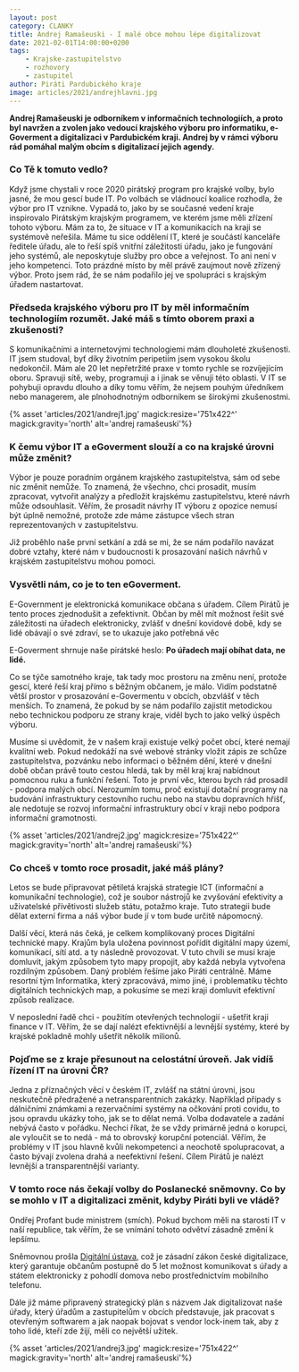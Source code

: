 ```yaml
---
layout: post
category: CLANKY
title: Andrej Ramašeuski - I malé obce mohou lépe digitalizovat
date: 2021-02-01T14:00:00+0200
tags: 
    - Krajske-zastupitelstvo
    - rozhovory
    - zastupitel
author: Piráti Pardubického kraje
image: articles/2021/andrejhlavni.jpg
---
```


**Andrej Ramašeuski je odborníkem v informačních technologiích, a proto byl navržen a zvolen jako vedoucí krajského výboru pro informatiku, e-Goverment a digitalizaci v Pardubickém kraji. Andrej by v rámci výboru rád pomáhal malým obcím s digitalizací jejich agendy.**

### Co Tě k tomuto vedlo?

Když jsme chystali v roce 2020 pirátský program pro krajské volby, bylo jasné, že mou gescí bude IT. Po volbách se vládnoucí koalice rozhodla, že výbor pro IT vznikne. Vypadá to, jako by se současné vedení kraje inspirovalo Pirátským krajským programem, ve kterém jsme měli zřízení tohoto výboru. Mám za to, že situace v IT a komunikacích na kraji se systémově neřešila. Máme tu sice oddělení IT, které je součástí kanceláře ředitele úřadu, ale to řeší spíš vnitřní záležitosti úřadu, jako je fungování jeho systémů, ale neposkytuje služby pro obce a veřejnost. To ani není v jeho kompetenci. Toto prázdné místo by měl právě zaujmout nově zřízený výbor. Proto jsem rád, že se nám podařilo jej ve spolupráci s krajským úřadem nastartovat.

 
### Předseda krajského výboru pro IT by měl informačním technologiím rozumět. Jaké máš s tímto oborem praxi a zkušenosti?
 

S komunikačními a internetovými technologiemi mám dlouholeté zkušenosti. IT jsem studoval, byť díky životním peripetiím jsem vysokou školu nedokončil. Mám ale 20 let nepřetržité praxe v tomto rychle se rozvíjejícím oboru. Spravuji sítě, weby, programuji a i jinak se věnuji této oblasti. V IT se pohybuji opravdu dlouho a díky tomu věřím, že nejsem pouhým úředníkem nebo managerem, ale plnohodnotným odborníkem se širokými zkušenostmi.

 {% asset 'articles/2021/andrej1.jpg' magick:resize='751x422^' 
magick:gravity='north' alt='andrej ramašeuski'%}

### K čemu výbor IT a eGoverment slouží a co na krajské úrovni může změnit?

 Výbor je pouze poradním orgánem krajského zastupitelstva, sám od sebe nic změnit nemůže. To znamená, že všechno, chci prosadit, musím zpracovat, vytvořit analýzy a předložit krajskému zastupitelstvu, které návrh může odsouhlasit. Věřím, že prosadit návrhy IT výboru z opozice nemusí být úplně nemožné, protože zde máme zástupce všech stran reprezentovaných v zastupitelstvu.

Již proběhlo naše první setkání a zdá se mi, že se nám podařilo navázat dobré vztahy, které nám v budoucnosti k prosazování našich návrhů v krajském zastupitelstvu mohou pomoci.

### Vysvětli nám, co je to ten eGoverment.

E-Government je elektronická komunikace občana s úřadem. Cílem Pirátů je tento proces zjednodušit a zefektivnit. Občan by měl mít možnost řešit své záležitosti na úřadech elektronicky, zvlášť v dnešní kovidové době, kdy se lidé obávají o své zdraví, se to ukazuje jako potřebná věc

E-Goverment shrnuje naše pirátské heslo: **Po úřadech mají obíhat data, ne lidé.**

  
Co se týče samotného kraje, tak tady moc prostoru na změnu není, protože gescí, které řeší kraj přímo s běžným občanem, je málo. Vidím podstatně větší prostor v prosazování e-Govermentu v obcích, obzvlášť v těch menších. To znamená, že pokud by se nám podařilo zajistit metodickou nebo technickou podporu ze strany kraje, viděl bych to jako velký úspěch výboru.

  
Musíme si uvědomit, že v našem kraji existuje velký počet obcí, které nemají kvalitní web. Pokud nedokáží na své webové stránky vložit zápis ze schůze zastupitelstva, pozvánku nebo informaci o běžném dění, které v dnešní době občan právě touto cestou hledá, tak by měl kraj kraj nabídnout pomocnou ruku a funkční řešení. Toto je první věc, kterou bych rád prosadil - podpora malých obcí. Nerozumím tomu, proč existují dotační programy na budování infrastruktury cestovního ruchu nebo na stavbu dopravních hřišť, ale nedotuje se rozvoj informační infrastruktury obcí v kraji nebo podpora informační gramotnosti.

 {% asset 'articles/2021/andrej2.jpg' magick:resize='751x422^' 
magick:gravity='north' alt='andrej ramašeuski'%}

### Co chceš v tomto roce prosadit, jaké máš plány?

Letos se bude připravovat pětiletá krajská strategie ICT (informační a komunikační technologie), což je soubor nástrojů ke zvyšování efektivity a uživatelské přívětivosti služeb státu, potažmo kraje. Tuto strategii bude dělat externí firma a náš výbor bude jí v tom bude určitě nápomocný.
  

Další věcí, která nás čeká, je celkem komplikovaný proces Digitální technické mapy. Krajům byla uložena povinnost pořídit digitální mapy území, komunikací, sítí atd. a ty následně provozovat. V tuto chvíli se musí kraje domluvit, jakým způsobem tyto mapy propojit, aby každá nebyla vytvořena rozdílným způsobem. Daný problém řešíme jako Piráti centrálně. Máme resortní tým Informatika, který zpracovává, mimo jiné, i problematiku těchto digitálních technických map, a pokusíme se mezi kraji domluvit efektivní způsob realizace.

 
V neposlední řadě chci - použitím otevřených technologií - ušetřit kraji finance v IT. Věřím, že se dají nalézt efektivnější a levnější systémy, které by krajské pokladně mohly ušetřit několik milionů.
  
### Pojďme se z kraje přesunout na celostátní úroveň. Jak vidíš řízení IT na úrovni ČR?

Jedna z příznačných věcí v českém IT, zvlášť na státní úrovni, jsou neskutečně předražené a netransparentních zakázky. Například případy s dálničními známkami a rezervačními systémy na očkování proti covidu, to jsou opravdu ukázky toho, jak se to dělat nemá. Volba dodavatele a zadání nebývá často v pořádku. Nechci říkat, že se vždy primárně jedná o korupci, ale vyloučit se to nedá - má to obrovský korupční potenciál. Věřím, že problémy v IT jsou hlavně kvůli nekompetenci a neochotě spolupracovat, a často bývají zvolena drahá a neefektivní řešení. Cílem Pirátů je nalézt levnější a transparentnější varianty.

### V tomto roce nás čekají volby do Poslanecké sněmovny. Co by se mohlo v IT a digitalizaci změnit, kdyby Piráti byli ve vládě?

Ondřej Profant bude ministrem (smích). Pokud bychom měli na starosti IT v naší republice, tak věřím, že se vnímání tohoto odvětví zásadně změní k lepšímu.

Sněmovnou prošla [Digitální ústava](https://piratipracuji.cz/blog/2019-11-08-digitalni-ustava-prosla-snemovnou/), což je zásadní zákon české digitalizace, který garantuje občanům postupně do 5 let možnost komunikovat s úřady a státem elektronicky z pohodlí domova nebo prostřednictvím mobilního telefonu.


Dále již máme připravený strategický plán s názvem Jak digitalizovat naše úřady, který úřadům a zastupitelům v obcích představuje, jak pracovat s otevřeným softwarem a jak naopak bojovat s vendor lock-inem tak, aby z toho lidé, kteří zde žijí, měli co největší užitek.
 
 {% asset 'articles/2021/andrej3.jpg' magick:resize='751x422^' 
magick:gravity='north' alt='andrej ramašeuski'%}
